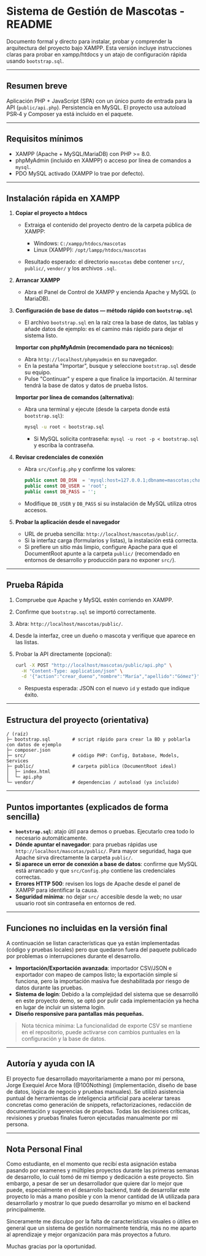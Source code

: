 # Sistema de Gestión de Mascotas - README

Documento formal y directo para instalar, probar y comprender la arquitectura del proyecto bajo XAMPP. Esta versión incluye instrucciones claras para probar en xampp/htdocs y un atajo de configuración rápida usando `bootstrap.sql`.

---

## Resumen breve

Aplicación PHP + JavaScript (SPA) con un único punto de entrada para la API (`public/api.php`). Persistencia en MySQL. El proyecto usa autoload PSR‑4 y Composer ya está incluido en el paquete.

---

## Requisitos mínimos

* XAMPP (Apache + MySQL/MariaDB) con PHP >= 8.0.
* phpMyAdmin (incluido en XAMPP) o acceso por línea de comandos a `mysql`.
* PDO MySQL activado (XAMPP lo trae por defecto).

---

## Instalación rápida en XAMPP

1. **Copiar el proyecto a htdocs**

   * Extraiga el contenido del proyecto dentro de la carpeta pública de XAMPP:

     * Windows: `C:/xampp/htdocs/mascotas`
     * Linux (XAMPP): `/opt/lampp/htdocs/mascotas`
   * Resultado esperado: el directorio `mascotas` debe contener `src/`, `public/`, `vendor/` y los archivos `.sql`.

2. **Arrancar XAMPP**

   * Abra el Panel de Control de XAMPP y encienda Apache y MySQL (o MariaDB).

3. **Configuración de base de datos — método rápido con `bootstrap.sql`**

   * El archivo `bootstrap.sql` en la raíz crea la base de datos, las tablas y añade datos de ejemplo: es el camino más rápido para dejar el sistema listo.

   **Importar con phpMyAdmin (recomendado para no técnicos):**

   * Abra `http://localhost/phpmyadmin` en su navegador.
   * En la pestaña "Importar", busque y seleccione `bootstrap.sql` desde su equipo.
   * Pulse "Continuar" y espere a que finalice la importación. Al terminar tendrá la base de datos y datos de prueba listos.

   **Importar por línea de comandos (alternativa):**

   * Abra una terminal y ejecute (desde la carpeta donde está `bootstrap.sql`):

     ```bash
     mysql -u root < bootstrap.sql
     ```

     * Si MySQL solicita contraseña: `mysql -u root -p < bootstrap.sql` y escriba la contraseña.

4. **Revisar credenciales de conexión**

   * Abra `src/Config.php` y confirme los valores:

     ```php
     public const DB_DSN  = 'mysql:host=127.0.0.1;dbname=mascotas;charset=utf8mb4';
     public const DB_USER = 'root';
     public const DB_PASS = '';
     ```
   * Modifique `DB_USER` y `DB_PASS` si su instalación de MySQL utiliza otros accesos.

5. **Probar la aplicación desde el navegador**

   * URL de prueba sencilla: `http://localhost/mascotas/public/`.
   * Si la interfaz carga (formularios y listas), la instalación está correcta.
   * Si prefiere un sitio más limpio, configure Apache para que el DocumentRoot apunte a la carpeta `public/` (recomendado en entornos de desarrollo y producción para no exponer `src/`).

---

## Prueba Rápida

1. Compruebe que Apache y MySQL estén corriendo en XAMPP.
2. Confirme que `bootstrap.sql` se importó correctamente.
3. Abra: `http://localhost/mascotas/public/`.
4. Desde la interfaz, cree un dueño o mascota y verifique que aparece en las listas.
5. Probar la API directamente (opcional):

   ```bash
   curl -X POST "http://localhost/mascotas/public/api.php" \
     -H "Content-Type: application/json" \
     -d '{"action":"crear_dueno","nombre":"María","apellido":"Gómez"}'
   ```

   * Respuesta esperada: JSON con el nuevo `id` y estado que indique éxito.

---

## Estructura del proyecto (orientativa)

```
/ (raíz)
├─ bootstrap.sql        # script rápido para crear la BD y poblarla con datos de ejemplo
├─ composer.json
├─ src/                 # código PHP: Config, Database, Models, Services
├─ public/              # carpeta pública (DocumentRoot ideal)
│  ├─ index.html
│  └─ api.php
└─ vendor/              # dependencias / autoload (ya incluido)
```

---

## Puntos importantes (explicados de forma sencilla)

* **`bootstrap.sql`**: atajo útil para demos o pruebas. Ejecutarlo crea todo lo necesario automáticamente.
* **Dónde apuntar el navegador**: para pruebas rápidas use `http://localhost/mascotas/public/`. Para mayor seguridad, haga que Apache sirva directamente la carpeta `public/`.
* **Si aparece un error de conexión a base de datos**: confirme que MySQL está arrancado y que `src/Config.php` contiene las credenciales correctas.
* **Errores HTTP 500**: revisen los logs de Apache desde el panel de XAMPP para identificar la causa.
* **Seguridad mínima**: no dejar `src/` accesible desde la web; no usar usuario root sin contraseña en entornos de red.

---

## Funciones no incluidas en la versión final

A continuación se listan características que ya están implementadas (código y pruebas locales) pero que quedaron fuera del paquete publicado por problemas o interrupciones durante el desarrollo.

* **Importación/Exportación avanzada**: importador CSV/JSON e exportador con mapeo de campos listo; la exportación simple sí funciona, pero la importación masiva fue deshabilitada por riesgo de datos durante las pruebas.
* **Sistema de login**: Debido a la complejidad del sistema que se desarrolló en este proyecto demo, se optó por pulir cada implementación ya hecha en lugar de incluir un sistema login.
* **Diseño responsive para pantallas más pequeñas.**

> Nota técnica mínima: La funcionalidad de exporte CSV se mantiene en el repositorio, puede activarse con cambios puntuales en la configuración y la base de datos.

---

## Autoría y ayuda con IA

El proyecto fue desarrollado mayoritariamente a mano por mi persona, Jorge Exequiel Arce Mora (@100Nothing) (implementación, diseño de base de datos, lógica de negocio y pruebas manuales). Se utilizó asistencia puntual de herramientas de inteligencia artificial para acelerar tareas concretas como generación de snippets, refactorizaciones, redacción de documentación y sugerencias de pruebas. Todas las decisiones críticas, revisiones y pruebas finales fueron ejecutadas manualmente por mi persona.

---

## Nota Personal Final

Como estudiante, en el momento que recibí esta asignación estaba pasando por examenes y múltiples proyectos durante las primeras semanas de desarrollo, lo cuál tomó de mi tiempo y dedicación a este proyecto. Sin embargo, a pesar de ser un desarrollador que quiere dar lo mejor que puede, especialmente en el desarrollo backend, traté de desarrollar este proyecto lo más a mano posible y con la menor cantidad de IA utilizada para desarrollarlo y mostrar lo que puedo desarrollar yo mismo en el backend principalmente.

Sinceramente me disculpo por la falta de características visuales o útiles en general que un sistema de gestión normalmente tendría, más no me aparto al aprendizaje y mejor organización para más proyectos a futuro.

Muchas gracias por la oportunidad.